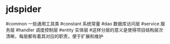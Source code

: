 # jdspider
#common 一些通用工具类
#constant 系统常量
#dao 数据库访问层
#service 服务层
#handler 调度控制层
#entity 实体层
#这样分层的意义是使得项目结构层次清晰，每层都有着其对应的职责，便于扩展和维护

